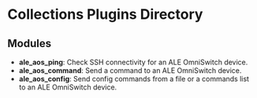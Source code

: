 # Collections Plugins Directory

## Modules

- **ale_aos_ping**: Check SSH connectivity for an ALE OmniSwitch device.
- **ale_aos_command**: Send a command to an ALE OmniSwitch device.
- **ale_aos_config**: Send config commands from a file or a commands list to an ALE OmniSwitch device.
